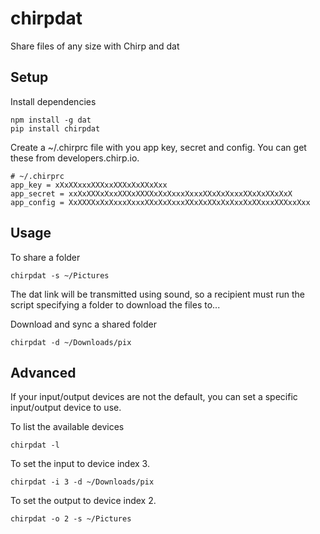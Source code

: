 # chirpdat

Share files of any size with Chirp and dat

## Setup

Install dependencies

```
npm install -g dat
pip install chirpdat
```

Create a ~/.chirprc file with you app key, secret and config.
You can get these from developers.chirp.io.

```
# ~/.chirprc
app_key = xXxXXxxxXXXxxXXXxXxXXxXxx
app_secret = xxXxXXXxXxxXXXxXXXXxXxXxxxXxxxXXxXxXxxxXXxXxXXxXxX
app_config = XxXXXXxXxXxxxXxxxXXxXxXxxxXXxXxXXxXxXxxXxXXxxxXXXxxXxx
```

## Usage

To share a folder

```
chirpdat -s ~/Pictures
```

The dat link will be transmitted using sound, so a recipient
must run the script specifying a folder to download the files to...

Download and sync a shared folder

```
chirpdat -d ~/Downloads/pix
```


## Advanced

If your input/output devices are not the default, you can set a specific
input/output device to use.

To list the available devices

```
chirpdat -l
```

To set the input to device index 3.

```
chirpdat -i 3 -d ~/Downloads/pix
```

To set the output to device index 2.

```
chirpdat -o 2 -s ~/Pictures
```
